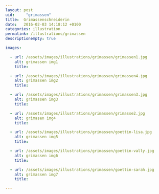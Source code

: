 ```yaml
---
layout: post
uid:     "grimassen"
title:  Grimassenschneiderin
date:   2016-02-03 14:18:12 +0100
categories: illustration
permalink: /illustrations/grimassen
descriptionempty: true

images:

  - url: /assets/images/illustrations/grimassen/grimassen1.jpg
    alt: grimassen img1
    title:

  - url: /assets/images/illustrations/grimassen/grimassen4.jpg
    alt: grimassen img2
    title:

  - url: /assets/images/illustrations/grimassen/grimassen3.jpg
    alt: grimassen img3
    title:

  - url: /assets/images/illustrations/grimassen/grimasse2.jpg
    alt: grimasen img4
    title:

  - url: /assets/images/illustrations/grimassen/goettin-lisa.jpg
    alt: grimassen img5
    title:

  - url: /assets/images/illustrations/grimassen/goettin-vally.jpg
    alt: grimassen img6
    title:

  - url: /assets/images/illustrations/grimassen/goettin-sarah.jpg
    alt: grimassen img7
    title:

---
```

